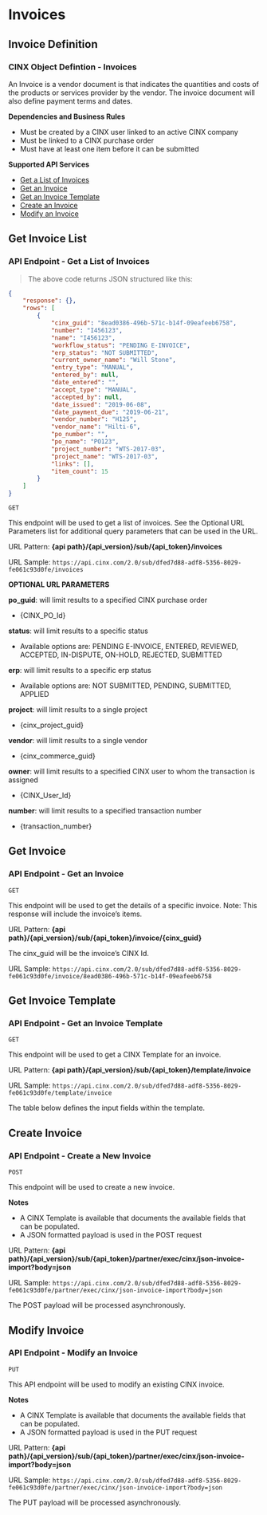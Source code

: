 # Invoices

## Invoice Definition
### CINX Object Defintion - Invoices

An Invoice is a vendor document is that indicates the quantities and costs of the products or services provider by the vendor. The invoice document will also define payment terms and dates.

**Dependencies and Business Rules**

  - Must be created by a CINX user linked to an active CINX company
  - Must be linked to a CINX purchase order
  - Must have at least one item before it can be submitted

**Supported API Services**

  - [Get a List of Invoices](#get-invoice-list)
  - [Get an Invoice](#get-invoice)
  - [Get an Invoice Template](#get-invoice-template)
  - [Create an Invoice](#create-invoice)
  - [Modify an Invoice](#modify-invoice)

## Get Invoice List
### API Endpoint - Get a List of Invoices

> The above code returns JSON structured like this:

```json
{
    "response": {},
    "rows": [
        {
			"cinx_guid": "8ead0386-496b-571c-b14f-09eafeeb6758",
			"number": "I456123",
			"name": "I456123",
			"workflow_status": "PENDING E-INVOICE",
			"erp_status": "NOT SUBMITTED",
			"current_owner_name": "Will Stone",
			"entry_type": "MANUAL",
			"entered_by": null,
			"date_entered": "",
			"accept_type": "MANUAL",
			"accepted_by": null,
			"date_issued": "2019-06-08",
			"date_payment_due": "2019-06-21",
			"vendor_number": "H125",
			"vendor_name": "Hilti-6",
			"po_number": "",
			"po_name": "PO123",
			"project_number": "WTS-2017-03",
			"project_name": "WTS-2017-03",
			"links": [],
			"item_count": 15
		}
    ]
}
```
`GET`

This endpoint will be used to get a list of invoices. See the Optional URL Parameters list for additional query parameters that can be used in the URL.

URL Pattern: **{api path}/{api_version}/sub/{api_token}/invoices**

URL Sample: `https://api.cinx.com/2.0/sub/dfed7d88-adf8-5356-8029-fe061c93d0fe/invoices`


**OPTIONAL URL PARAMETERS**

**po_guid**: will limit results to a specified CINX purchase order

  - {CINX_PO_Id}

**status**: will limit results to a specific status

  - Available options are: PENDING E-INVOICE, ENTERED, REVIEWED, ACCEPTED, IN-DISPUTE, ON-HOLD, REJECTED, SUBMITTED

**erp**: will limit results to a specific erp status

  - Available options are: NOT SUBMITTED, PENDING, SUBMITTED, APPLIED

**project**: will limit results to a single project

  - {cinx_project_guid}

**vendor**: will limit results to a single vendor

  - {cinx_commerce_guid}

**owner**: will limit results to a specified CINX user to whom the transaction is assigned

  - {CINX_User_Id}

**number**: will limit results to a specified transaction number

  - {transaction_number}

## Get Invoice
### API Endpoint - Get an Invoice

`GET`

This endpoint will be used to get the details of a specific invoice.  Note: This response will include the invoice’s items.

URL Pattern: **{api path}/{api_version}/sub/{api_token}/invoice/{cinx_guid}**

The cinx_guid will be the invoice’s CINX Id.

URL Sample: `https://api.cinx.com/2.0/sub/dfed7d88-adf8-5356-8029-fe061c93d0fe/invoice/8ead0386-496b-571c-b14f-09eafeeb6758`

## Get Invoice Template
### API Endpoint - Get an Invoice Template

`GET`

This endpoint will be used to get a CINX Template for an invoice.

URL Pattern: **{api path}/{api_version}/sub/{api_token}/template/invoice**

URL Sample: `https://api.cinx.com/2.0/sub/dfed7d88-adf8-5356-8029-fe061c93d0fe/template/invoice`


The table below defines the input fields within the template.

## Create Invoice
### API Endpoint - Create a New Invoice

`POST`

This endpoint will be used to create a new invoice.

**Notes**

  - A CINX Template is available that documents the available fields that can be populated.
  - A JSON formatted payload is used in the POST request

URL Pattern: **{api path}/{api_version}/sub/{api_token}/partner/exec/cinx/json-invoice-import?body=json**

URL Sample: `https://api.cinx.com/2.0/sub/dfed7d88-adf8-5356-8029-fe061c93d0fe/partner/exec/cinx/json-invoice-import?body=json`

<aside class="notice">
The POST payload will be processed asynchronously.
</aside>

## Modify Invoice
### API Endpoint - Modify an Invoice

`PUT`

This API endpoint will be used to modify an existing CINX invoice.

**Notes**

  - A CINX Template is available that documents the available fields that can be populated.
  - A JSON formatted payload is used in the PUT request

URL Pattern: **{api path}/{api_version}/sub/{api_token}/partner/exec/cinx/json-invoice-import?body=json**

URL Sample: `https://api.cinx.com/2.0/sub/dfed7d88-adf8-5356-8029-fe061c93d0fe/partner/exec/cinx/json-invoice-import?body=json`

<aside class="notice">
The PUT payload will be processed asynchronously.
</aside>
